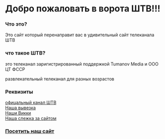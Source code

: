 <h1>Добро пожаловать в ворота ШТВ!!!</h1>
<h3>Что это?</h3>
<p>Это сайт который перенаправит вас в удивительный сайт телеканала ШТВ</p>
<h3>что такое ШТВ?</h3>
<p>это телеканал заригистрированный поддержкой Tumanov Media и ООО ЦТ ФССР</p>
<p>развлекательный телеканал для разных возрастов</p>
<h3>Реквизиты</h3>
<a href="">офицальный канал ШТВ</a>
<br>
<a href="">Наша вывезка</a>
<br>
<a href="">Наши Викки</a>
<br>
<a href="">Наша слежка за сайтом</a>
<h3><a href="">Посетить наш сайт</a></h3>
